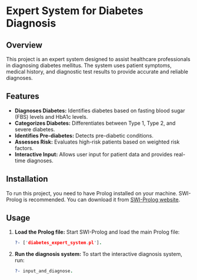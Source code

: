 # Expert System for Diabetes Diagnosis

## Overview

This project is an expert system designed to assist healthcare professionals in diagnosing diabetes mellitus. The system uses patient symptoms, medical history, and diagnostic test results to provide accurate and reliable diagnoses.

## Features

- **Diagnoses Diabetes:** Identifies diabetes based on fasting blood sugar (FBS) levels and HbA1c levels.
- **Categorizes Diabetes:** Differentiates between Type 1, Type 2, and severe diabetes.
- **Identifies Pre-diabetes:** Detects pre-diabetic conditions.
- **Assesses Risk:** Evaluates high-risk patients based on weighted risk factors.
- **Interactive Input:** Allows user input for patient data and provides real-time diagnoses.

## Installation

To run this project, you need to have Prolog installed on your machine. SWI-Prolog is recommended. You can download it from [SWI-Prolog website](https://www.swi-prolog.org/Download.html).

## Usage

1. **Load the Prolog file:**
Start SWI-Prolog and load the main Prolog file:
   ```prolog
   ?- ['diabetes_expert_system.pl'].

2. **Run the diagnosis system:**
To start the interactive diagnosis system, run:

   ```prolog
   ?- input_and_diagnose.

